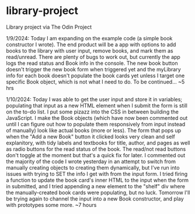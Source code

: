 # library-project
Library project via The Odin Project

1/9/2024: Today I am expanding on the example code (a simple book constructor I wrote). The end product will be a app with options to add books to the library with user input, remove books, and mark them as read/unread.
There are plenty of bugs to work out, but currently the app logs the read status and Book info in the console. The new book button doesn't trigger the new book form when triggered yet and the myLibrary info for each book doesn't populate the book cards yet unless I target one specific Book object, which is not what I need to do. To be continued...
~5 hrs

1/10/2024: Today I was able to get the user input and store it in variables; populating that input as a new HTML element when I submit the form is still on the to-do list. 
I put some pizazz into the CSS in between building the JavaScript. I make the Book objects (which have now been commented out until I can figure out how to populate them responsively from input instead of manually) look like actual books (more or less). 
The form that pops up when the "Add a new Book" button it clicked looks very clean and self explanitory, with tidy labels and textbooks for title, author, and pages as well as radio buttons for the read status of the book. The read/not read buttons don't toggle at the moment but that's a quick fix for later.
I commented out the majority of the code I wrote yesterday in an attempt to switch from manually creating objects to creating them dynamically, but I've run into issues with trying to SET the info I get with from the input form. I tried firing a function to update the book card's inner HTML to the input when the form in submitted, and I tried appending a new element to the "shelf" div where the manually-created book cards were populating, but no luck. Tomorrow I'll be trying again to channel the input into a new Book constructor, and play with prototypes some more. 
~7 hours